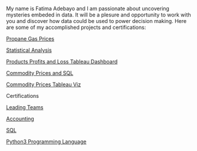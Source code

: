 My name is Fatima Adebayo and I am passionate about uncovering  mysteries embeded in data.
It will be a plesure and opportunity to work with you and discover how data could be used to power decision making.
Here are some of my accomplished projects and certifications:

[Propane Gas Prices](https://github.com/dataglyder/Propane-Gas-Prices)

[Statistical Analysis](https://github.com/dataglyder/Basic_Statistics_For_Data_Analysis)

[Products Profits and Loss Tableau Dashboard](https://public.tableau.com/app/profile/fatima.b.adebayo/viz/ProductsProfitandLossDashboard)

[Commodity Prices and SQL](https://github.com/dataglyder/CommodityPrices-and-SQL)

[Commodity Prices Tableau Viz](https://public.tableau.com/app/profile/fatima.b.adebayo/viz/ProductsProfitandLossDashboard/Dashboard1)

Certifications

[Leading Teams](https://coursera.org/verify/T7XZ2R9FNW1H)

[Accounting](https://coursera.org/verify/AZ9SYHIWUQ23)

[SQL](https://coursera.org/verify/XVGGMXM2R7AM)

[Python3 Programming Language](https://coursera.org/verify/specialization/USMH4DWEYLUZ)

